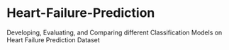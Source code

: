 # Heart-Failure-Prediction
Developing, Evaluating, and Comparing different Classification Models on Heart Failure Prediction Dataset
